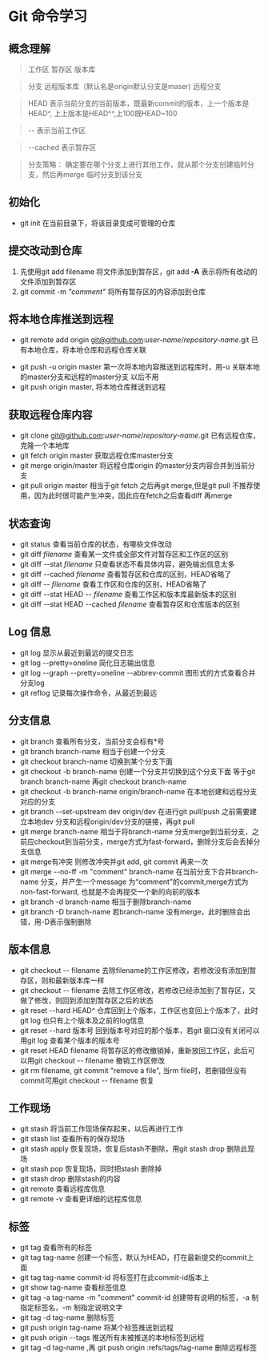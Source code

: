 # Git 命令学习

## 概念理解
>工作区 暂存区 版本库

>分支 远程版本库（默认名是origin默认分支是maser) 远程分支

>HEAD 表示当前分支的当前版本，既最新commit的版本，上一个版本是HEAD^, 上上版本是HEAD^^,上100既HEAD~100

>-- 表示当前工作区

>--cached 表示暂存区

>分支策略： 确定要在哪个分支上进行其他工作，就从那个分支创建临时分支，然后再merge 临时分支到该分支


## 初始化
+ git init 在当前目录下，将该目录变成可管理的仓库

## 提交改动到仓库
1. 先使用git add filename 将文件添加到暂存区，git add **-A** 表示将所有改动的文件添加到暂存区
2. git commit -m *"comment"* 将所有暂存区的内容添加到仓库

## 将本地仓库推送到远程
* git remote add origin git@github.com:*user-name*/*repository-name*.git 已有本地仓库，将本地仓库和远程仓库关联
+ git push -u origin master 第一次将本地内容推送到远程库时，用-u 关联本地的master分支和远程的master分支 以后不用
+ git push origin master, 将本地仓库推送到远程

## 获取远程仓库内容
* git clone git@github.com:*user-name*/*repository-name*.git 已有远程仓库，克隆一个本地库
* git fetch origin master 获取远程仓库master分支
* git merge origin/master 将远程仓库origin 的master分支内容合并到当前分支
* git pull origin master 相当于git fetch 之后再git merge,但是git pull 不推荐使用，因为此时很可能产生冲突，因此应在fetch之后查看diff 再merge

## 状态查询
* git status 查看当前仓库的状态，有哪些文件改动
* git diff *filename* 查看某一文件或全部文件对暂存区和工作区的区别
* git diff --stat *filename* 只查看状态不看具体内容，避免输出信息太多
* git diff --cached *filename* 查看暂存区和仓库的区别，HEAD省略了
* git diff -- *filename* 查看工作区和仓库的区别，HEAD省略了
* git diff --stat HEAD -- *filename* 查看工作区和版本库最新版本的区别
* git diff --stat HEAD --cached *filename* 查看暂存区和仓库版本的区别

## Log 信息
* git log 显示从最近到最远的提交日志
* git log --pretty=oneline 简化日志输出信息
* git log --graph --pretty=oneline --abbrev-commit 图形式的方式查看合并分支log
* git reflog 记录每次操作命令，从最近到最远

## 分支信息
* git branch 查看所有分支，当前分支会标有*号
* git branch branch-name 相当于创建一个分支
* git checkout branch-name 切换到某个分支下面
* git checkout -b branch-name 创建一个分支并切换到这个分支下面 等于git branch branch-name 再git checkout branch-name
* git checkout -b branch-name  origin/branch-name 在本地创建和远程分支对应的分支
* git branch --set-upstream dev origin/dev 在进行git pull/push 之前需要建立本地dev 分支和远程origin/dev分支的链接，再git pull
* git merge branch-name 相当于将branch-name 分支merge到当前分支，之前应checkout到当前分支，merge方式为fast-forward，删除分支后会丢掉分支信息
* git merge有冲突 则修改冲突并git add, git commit 再来一次
* git merge --no-ff -m "comment" branch-name 在当前分支下合并branch-name 分支，并产生一个message 为“comment"的commit,merge方式为non-fast-forward, 也就是不会再提交一个新的向前的版本
* git branch -d branch-name 相当于删除branch-name
* git branch -D branch-name 若branch-name 没有merge，此时删除会出错，用-D表示强制删除

## 版本信息
* git checkout -- filename 去除filename的工作区修改，若修改没有添加到暂存区，则和最新版本库一样
* git checkout -- filename 去除工作区修改，若修改已经添加到了暂存区，又做了修改，则回到添加到暂存区之后的状态
* git reset --hard HEAD^ 仓库回到上个版本，工作区也变回上个版本了，此时git log 也只有上个版本及之前的log信息
* git reset --hard 版本号 回到版本号对应的那个版本，若git 窗口没有关闭可以用git log 查看某个版本的版本号
* git reset HEAD filename 将暂存区的修改撤销掉，重新放回工作区，此后可以用git checkout -- filename 撤销工作区修改
* git rm filename, git commit "remove a file", 当rm file时，若删错但没有commit可用git checkout -- filename 恢复

## 工作现场
* git stash 将当前工作现场保存起来，以后再进行工作
* git stash list 查看所有的保存现场
* git stash apply 恢复现场，恢复后stash不删除，用git stash drop 删除此现场
* git stash pop 恢复现场，同时把stash 删除掉
* git stash drop 删除stash的内容
* git remote 查看远程库信息
* git remote -v 查看更详细的远程库信息

## 标签
* git tag 查看所有的标签
* git tag tag-name 创建一个标签，默认为HEAD，打在最新提交的commit上面
* git tag tag-name commit-id 将标签打在此commit-id版本上
* git show tag-name 查看标签信息
* git tag -a tag-name -m "comment" commit-id 创建带有说明的标签，-a 制指定标签名，-m 制指定说明文字
* git tag -d tag-name 删除标签
* git push origin tag-name 将某个标签推送到远程
* git push origin --tags 推送所有未被推送的本地标签到远程
* git tag -d tag-name ,再 git push origin :refs/tags/tag-name 删除远程标签
